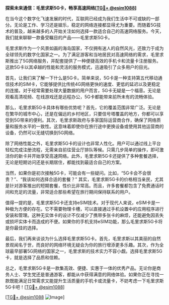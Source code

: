 **探索未来通信：毛里求斯5G卡，畅享高速网络[[TG💪+ @esim1088](https://t.me/s/esim1088)]**

在当今这个数字化飞速发展的时代，互联网已经成为我们生活中不可或缺的一部分。无论是工作、学习还是娱乐，稳定的网络连接都显得尤为重要。而随着5G技术的普及，越来越多的人开始关注如何选择一款适合自己的高速网络服务。今天，我们就来聊聊一款备受瞩目的产品——毛里求斯5G卡。

毛里求斯作为一个风景如画的海岛国家，不仅拥有迷人的自然风光，还致力于成为全球领先的数字化国家之一。为了满足游客和当地居民对高速网络的需求，毛里求斯推出了5G网络服务，并配套提供了一种便捷高效的手机卡和流量卡注册服务。这款5G卡以其卓越的性能和灵活的服务模式，迅速吸引了众多用户的目光。

首先，让我们来了解一下什么是5G卡。简单来说，5G卡是一种支持第五代移动通信技术的SIM卡，它能够提供比传统4G网络更快的速度、更低的延迟以及更稳定的连接。对于经常需要处理大量数据的用户而言，5G卡无疑是一个福音。无论是观看高清视频、在线游戏还是远程办公，5G卡都能带来前所未有的流畅体验。

那么，毛里求斯5G卡具体有哪些优势呢？首先，它的覆盖范围非常广泛。无论是在繁华的城市中心，还是在偏远的乡村地区，只要信号塔覆盖的地方，你都可以享受到5G带来的便利。其次，毛里求斯政府与多家国际运营商合作，确保了网络质量和服务水平的一致性。这意味着即使你在旅行途中更换设备或使用其他运营商的设备，仍然可以无缝切换到5G网络。

除了网络性能之外，毛里求斯5G卡的设计也非常人性化。用户可以通过线上平台轻松完成注册流程，无需亲自前往营业厅排队等候。只需几步简单的操作，即可激活你的新卡并开始享受高速网络。此外，毛里求斯5G卡还提供了多种套餐选择，无论是短期访问还是长期居住，都能找到最适合自己的方案。

当然，如果你是初次接触5G卡，可能会有一些疑问。比如，“5G卡会不会很贵？”、“我该如何选择合适的套餐？” 其实，毛里求斯5G卡的价格相当亲民，尤其是针对游客推出的短期套餐，性价比非常高。而且，许多套餐都包含了免费通话时间和充足的流量，非常适合那些希望在旅行期间保持联系的用户。

值得一提的是，毛里求斯5G卡还支持eSIM技术。对于现代人来说，eSIM卡是一种极为方便的存在。它不需要物理卡槽，可以直接通过手机设置中的应用程序进行安装和管理。这种无实体卡的设计不仅减少了携带多张卡的麻烦，还能避免因丢失或损坏实体卡而造成的不便。如果你的手机支持eSIM功能，那么毛里求斯5G卡将是你最佳的选择。

最后，我们再来谈谈为什么选择毛里求斯5G卡。首先，毛里求斯以其美丽的自然景观闻名于世，而良好的网络环境无疑会为你的旅行增添更多乐趣。其次，作为全球最早部署5G网络的国家之一，毛里求斯的技术实力不容小觑。选择毛里求斯5G卡，就是选择了品质和信赖。

总之，毛里求斯5G卡是一款集高效、便捷、实惠于一体的优秀产品。无论你是商务人士、学生党还是普通游客，都能从中获得满意的网络体验。如果你正在寻找一款既能满足日常需求又能提升生活质量的手机卡或流量卡，不妨考虑一下毛里求斯5G卡吧！[[TG💪+ @esim1088](https://t.me/s/esim1088)]

[[TG💪+ @esim1088](https://t.me/s/esim1088) ![Image](https://i.postimg.cc/4NQfJmqS/Snipaste-2025-05-13-00-14-12.png)]